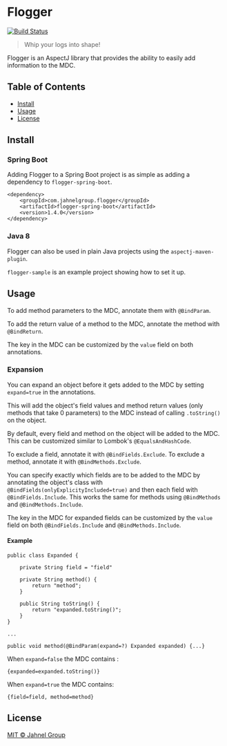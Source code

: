 # Flogger
[![Build Status](https://travis-ci.org/JahnelGroup/flogger.svg?branch=master)](https://travis-ci.org/JahnelGroup/flogger)
> Whip your logs into shape!

Flogger is an AspectJ library that provides the ability to easily add information to the MDC.

## Table of Contents

- [Install](#install)
- [Usage](#usage)
- [License](#license)

## Install

### Spring Boot

Adding Flogger to a Spring Boot project is as simple as adding a dependency to `flogger-spring-boot`.

```
<dependency>
    <groupId>com.jahnelgroup.flogger</groupId>
    <artifactId>flogger-spring-boot</artifactId>
    <version>1.4.0</version>
</dependency>
```

### Java 8

Flogger can also be used in plain Java projects using the `aspectj-maven-plugin`.

`flogger-sample` is an example project showing how to set it up.

## Usage

To add method parameters to the MDC, annotate them with `@BindParam`.

To add the return value of a method to the MDC, annotate the method with `@BindReturn`.

The key in the MDC can be customized by the `value` field on both annotations.

### Expansion

You can expand an object before it gets added to the MDC by setting `expand=true` in the annotations.

This will add the object's field values and method return values (only methods that take 0 parameters) 
to the MDC instead of calling `.toString()` on the object.

By default, every field and method on the object will be added to the MDC. This can be customized similar
to Lombok's `@EqualsAndHashCode`.

To exclude a field, annotate it with `@BindFields.Exclude`. To exclude a method, annotate it with `@BindMethods.Exclude`.

You can specify exactly which fields are to be added to the MDC by annotating the object's class with 
`@BindFields(onlyExplicityIncluded=true)` and then each field with `@BindFields.Include`. This works the same
for methods using `@BindMethods` and `@BindMethods.Include`.

The key in the MDC for expanded fields can be customized by the `value` field on both `@BindFields.Include` and `@BindMethods.Include`.

#### Example

```
public class Expanded {
    
    private String field = "field"

    private String method() {
        return "method";    
    }
    
    public String toString() {
        return "expanded.toString()";
    }
}

...

public void method(@BindParam(expand=?) Expanded expanded) {...}
```

When `expand=false` the MDC contains :

```
{expanded=expanded.toString()}
```

When `expand=true` the MDC contains:

```
{field=field, method=method}
```

## License

[MIT © Jahnel Group](LICENSE)
